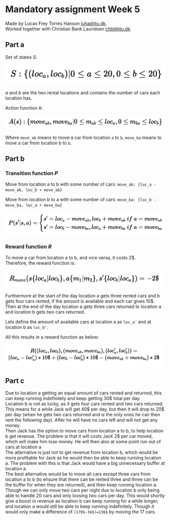 # Mandatory assignment Week 5

Made by Lucas Frey Torres Hanson [luha@itu.dk](mailto:luha@itu.dk).\
Worked together with Christian Bank Lauridsen [chbl@itu.dk](mailto:chbl@itu.dk).

## Part a

Set of states $S$:

![alt text](./luha_math/states.png)

<!-- $$
S: \{(loc_a,loc_b) | 0 ≤ a ≤ 20, 0 ≤ b ≤ 20\}
$$ -->

$a$ and $b$ are the two rental locations and contains the number of cars each location has.

Action function A:

![alt text](./luha_math/action_function.png)

<!-- $$
A(s): \{move_{ab}, move_{ba} | 0 ≤ m_{ab} ≤ loc_a, 0 ≤ m_{ba} ≤ loc_b\}
$$ -->

Where `move_ab` means to move a car from location `a` to `b`, `move_ba` means to move a car from location b to `b`.

## Part b

<!-- had a diagram which is the rent-luha.md -->

### Transition function $P$

Move from location a to b with some number of cars: `move_ab: {loc_a - move_ab, loc_b + move_ab}`

Move from location b to a with some number of cars: `move_ba: {loc_b - move_ba, loc_a + move_ba}`

![alt text](./luha_math/transition_function.png)

<!-- $$
P(s'|s,a) = \begin{cases} 
  s' = loc_a-move_{ab}, loc_b+move_{ab} \space if\space a = move_{ab}\\
  s' = loc_b-move_{ba}, loc_a+move_{ba} \space if\space a = move_{ba}
\end{cases}
$$ -->

### Reward function $R$

To move a car from location a to b, and vice versa, it costs 2$.\
Therefore, the reward function is:

![alt text](./luha_math/temp_reward_function.png)

<!-- $$
R_{move}(s\{loc_a|loc_b\},a\{m_1|m_2\},s'\{loc_b|loc_a\}) = -2\$
$$ -->

Furthermore at the start of the day location a gets three rented cars and b gets four cars rented, if the amount is available and each car gives 10$.\
Then at the end of the day location a gets three cars returned to location a and location b gets two cars returned.

Lets define the amount of available cars at location a as `loc_a'` and at location b as `loc_b'`.

All this results in a reward function as below:

![alt text](./luha_math/reward_function.png)

<!-- $$
R((loc_a, loc_b), (move_{ab},move_{ba}), (loc_a',loc_b')) = \\
(loc_a-loc_a')*10\$ + (loc_b-loc_b')*10\$ - (move_{ab}+move_{ba})*2\$
$$ -->

## Part c

Due to location a getting an equal amount of cars rented and returned, this can keep running indefinitely and keep getting 30$ total per day.\
Location b is not as lucky, as it gets four cars rented and two cars returned.
This means for a while Jack will get 40$ per day, but then it will drop to 20$ per day (when he gets two cars returned and is the only ones he can then rent the following day).
After he will have no cars left and will not get any money.\
Then Jack has the option to move cars from location a to b, to help location b get revenue.
The problem is that it will costs Jack 2$ per car moved, which will make him lose money.
He will then also at some point run out of cars at location a\
The alternative is just not to get revenue from location b, which would be more profitable for Jack as he would then be able to keep running location a.
The problem with this is that Jack would have a big unnecessary buffer at location a.\
The best alternative would be to move all cars except three cars from location a to b (to ensure that there can be rented three and three can be the buffer for when they are returned), and then keep running location a.
Though we can only move two cars per night due to location b only being able to handle 20 cars and only loosing two cars per day.
This would shortly give a boost in revenue as location b can keep running for a while longer, and location a would still be able to keep running indefinitely.
Though it would only make a difference of `(170$-34$)=136$` by moving the 17 cars.

